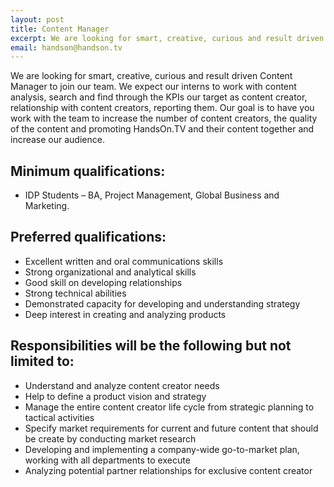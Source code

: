 ```yaml
---
layout: post
title: Content Manager
excerpt: We are looking for smart, creative, curious and result driven Content Manager to join our team.
email: handson@handson.tv
---
```


We are looking for smart, creative, curious and result driven Content Manager to join our team. We expect our interns to work with content analysis, search and find through the KPIs our target as content creator, relationship with content creators, reporting them. Our goal is to have you work with the team to increase the number of content creators, the quality of the content and promoting HandsOn.TV and their content together and increase our audience.

## Minimum qualifications:

* IDP Students – BA, Project Management, Global Business and Marketing.


## Preferred qualifications:

* Excellent written and oral communications skills
* Strong organizational and analytical skills
* Good skill on developing relationships
* Strong technical abilities
* Demonstrated capacity for developing and understanding strategy
* Deep interest in creating and analyzing products

## Responsibilities will be the following but not limited to:

* Understand and analyze content creator needs
* Help to define a product vision and strategy
* Manage the entire content creator life cycle from strategic planning to tactical activities
* Specify market requirements for current and future content that should be create by conducting market research
* Developing and implementing a company-wide go-to-market plan, working with all departments to execute
* Analyzing potential partner relationships for exclusive content creator
